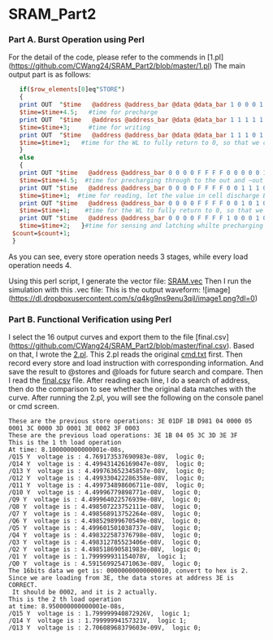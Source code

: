 # SRAM_Part2

### Part A. Burst Operation using Perl
For the detail of the code, please refer to the commends in [1.pl] (https://github.com/CWang24/SRAM_Part2/blob/master/1.pl)
The main output part is as follows:
```Perl
   if($row_elements[0]eq"STORE")
   {
   print OUT  "$time   @address @address_bar @data @data_bar 1 0 0 0 1 0 1;STORE $addr $row_elements[$geshu]\n";
   $time=$time+4.5;   #time for precharge
   print OUT  "$time   @address @address_bar @data @data_bar 1 1 1 1 1 0 1;STORE $addr $row_elements[$geshu]\n";
   $time=$time+3;     #time for writing
   print OUT  "$time   @address @address_bar @data @data_bar 1 1 1 0 1 0 1;STORE $addr $row_elements[$geshu]\n";
   $time=$time+1;   #time for the WL to fully return to 0, so that we can precharge again.
   }
   else
   {
   print OUT "$time   @address @address_bar 0 0 0 0 F F F F 0 0 0 0 0 1 1;LOAD $addr R1\n";
   $time=$time+4.5;  #time for precharging through to the out and ~out
   print OUT "$time   @address @address_bar 0 0 0 0 F F F F 0 0 1 1 1 0 1;LOAD $addr R1\n";
   $time=$time+1;  #time for reading, let the value in cell discharge BL or ~BL by delta V.
   print OUT "$time   @address @address_bar 0 0 0 0 F F F F 0 0 1 0 1 0 1;LOAD $addr R1\n";
   $time=$time+1;    #time for the WL to fully return to 0, so that we can precharge again.
   print OUT "$time   @address @address_bar 0 0 0 0 F F F F 1 0 0 0 1 0 1;LOAD $addr R1\n";
   $time=$time+2;   }#time for sensing and latching whilte precharging at the same time but only for BL and ~BL, not gonna reach out and ~out.
 $count=$count+1;
 }
```

As you can see, every store operation needs 3 stages, while every load operation needs 4.<br />

Using this perl script, I generate the vector file: [SRAM.vec](https://github.com/CWang24/SRAM_Part2/blob/master/SRAM.vec)
Then I run the simulation with this .vec file:
This is the output waveform:
![image] (https://dl.dropboxusercontent.com/s/q4kg9ns9enu3qil/image1.png?dl=0)
### Part B. Functional Verification using Perl
I select the 16 output curves and export them to the file [final.csv] (https://github.com/CWang24/SRAM_Part2/blob/master/final.csv).
Based on that, I wrote the [2.pl](https://github.com/CWang24/SRAM_Part2/blob/master/2.pl). This 2.pl reads the original [cmd.txt](https://github.com/CWang24/SRAM_Part2/blob/master/cmd.txt) first. Then record every store and load instruction with corresponding information. And save the result to @stores and @loads for future search and compare.
Then I read the [final.csv](https://github.com/CWang24/SRAM_Part2/blob/master/final.csv) file. After reading each line, I do a search of address, then do the comparison to see whether the original data matches with the curve.
After running the 2.pl, you will see the following on the console panel or cmd screen.

```
These are the previous store operations: 3E 01DF 1B D981 04 0000 05 0001 3C 0000 3D 0001 3E 0002 3F 0003
These are the previous load operations: 3E 1B 04 05 3C 3D 3E 3F
This is the 1 th load operation
At time: 8.100000000000001e-08s,
/Q15 Y  voltage is : 4.769173537690983e-08V,  logic 0;
/Q14 Y  voltage is : 4.499431426169047e-08V,  logic 0;
/Q13 Y  voltage is : 4.499763652345857e-08V,  logic 0;
/Q12 Y  voltage is : 4.499330422286358e-08V,  logic 0;
/Q11 Y  voltage is : 4.499734898606711e-08V,  logic 0;
/Q10 Y  voltage is : 4.49996779898771e-08V,  logic 0;
/Q9 Y  voltage is : 4.499964022576939e-08V,  logic 0;
/Q8 Y  voltage is : 4.498507223752111e-08V,  logic 0;
/Q7 Y  voltage is : 4.498568913752264e-08V,  logic 0;
/Q6 Y  voltage is : 4.498529899670549e-08V,  logic 0;
/Q5 Y  voltage is : 4.499601501038737e-08V,  logic 0;
/Q4 Y  voltage is : 4.498322587376798e-08V,  logic 0;
/Q3 Y  voltage is : 4.498312785523406e-08V,  logic 0;
/Q2 Y  voltage is : 4.498518690581983e-08V,  logic 0;
/Q1 Y  voltage is : 1.799999931154078V,  logic 1;
/Q0 Y  voltage is : 4.591569925471063e-08V,  logic 0;
The 16bits data we get is: 00000000000000010, convert to hex is 2.
Since we are loading from 3E, the data stores at address 3E is CORRECT.
 It should be 0002, and it is 2 actually.
This is the 2 th load operation
at time: 8.950000000000001e-08s,
/Q15 Y  voltage is : 1.799999940872926V,  logic 1;
/Q14 Y  voltage is : 1.79999994157321V,  logic 1;
/Q13 Y  voltage is : 2.70608968379603e-09V,  logic 0;
```
